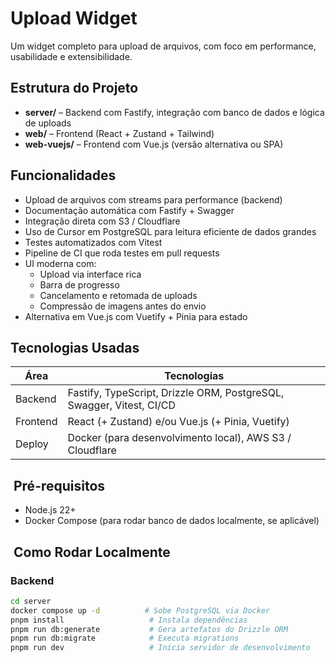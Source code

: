 # Upload Widget

Um widget completo para upload de arquivos, com foco em performance, usabilidade e extensibilidade.

## Estrutura do Projeto

- **server/** – Backend com Fastify, integração com banco de dados e lógica de uploads  
- **web/** – Frontend (React + Zustand + Tailwind)  
- **web-vuejs/** – Frontend com Vue.js (versão alternativa ou SPA)

## Funcionalidades

- Upload de arquivos com streams para performance (backend)
- Documentação automática com Fastify + Swagger
- Integração direta com S3 / Cloudflare
- Uso de Cursor em PostgreSQL para leitura eficiente de dados grandes
- Testes automatizados com Vitest
- Pipeline de CI que roda testes em pull requests
- UI moderna com:
  - Upload via interface rica
  - Barra de progresso
  - Cancelamento e retomada de uploads
  - Compressão de imagens antes do envio
- Alternativa em Vue.js com Vuetify + Pinia para estado

## Tecnologias Usadas

| Área        | Tecnologias                                                                 |
|-------------|-----------------------------------------------------------------------------|
| Backend     | Fastify, TypeScript, Drizzle ORM, PostgreSQL, Swagger, Vitest, CI/CD       |
| Frontend    | React (+ Zustand) e/ou Vue.js (+ Pinia, Vuetify)                           |
| Deploy      | Docker (para desenvolvimento local), AWS S3 / Cloudflare                    |

## ​ Pré-requisitos

- Node.js 22+  
- Docker Compose (para rodar banco de dados localmente, se aplicável)

## ​ Como Rodar Localmente

### Backend

```bash
cd server
docker compose up -d          # Sobe PostgreSQL via Docker
pnpm install                   # Instala dependências
pnpm run db:generate           # Gera artefatos do Drizzle ORM
pnpm run db:migrate            # Executa migrations
pnpm run dev                   # Inicia servidor de desenvolvimento
